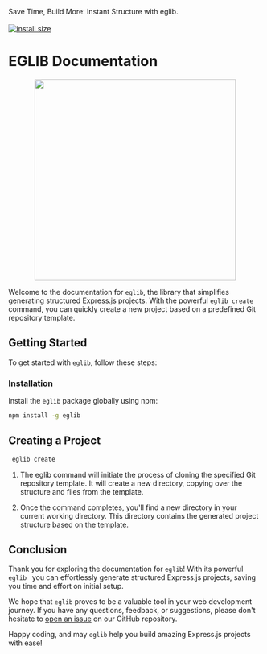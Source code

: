 Save Time, Build More: Instant Structure with eglib. <br><br>
[![install size](https://packagephobia.com/badge?p=eglib)](https://packagephobia.com/result?p=eglib)

# EGLIB Documentation

<img src="https://res.cloudinary.com/dqgs5grsq/image/upload/v1693162026/EGLIB_lym4bb.png" width="400" style="display:block; margin: 0 auto">

Welcome to the documentation for `eglib`, the library that simplifies generating structured Express.js projects. With the powerful `eglib create` command, you can quickly create a new project based on a predefined Git repository template.

## Getting Started

To get started with `eglib`, follow these steps:

### Installation 

Install the `eglib` package globally using npm:

```bash
npm install -g eglib
```

## Creating a Project
  ```bash
   eglib create
   ```
   1. The eglib command will initiate the process of cloning the specified Git repository template. It will create a new directory, copying over the structure and files from the template.

2. Once the command completes, you'll find a new directory in your current working directory. This directory contains the generated project structure based on the template.

## Conclusion

Thank you for exploring the documentation for `eglib`! With its powerful `eglib `  you can effortlessly generate structured Express.js projects, saving you time and effort on initial setup.

We hope that `eglib` proves to be a valuable tool in your web development journey. If you have any questions, feedback, or suggestions, please don't hesitate to [open an issue](https://github.com/Muhammadziyo-web/eglib/issues) on our GitHub repository.

Happy coding, and may `eglib` help you build amazing Express.js projects with ease!

